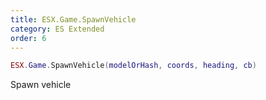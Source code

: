 ```yaml
---
title: ESX.Game.SpawnVehicle
category: ES Extended
order: 6
---
```


```lua
ESX.Game.SpawnVehicle(modelOrHash, coords, heading, cb)
```

Spawn vehicle

